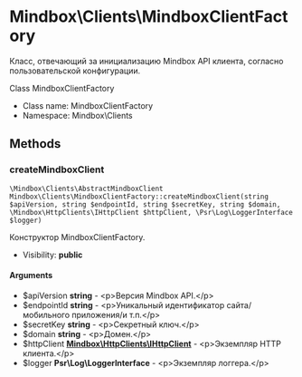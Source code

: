 Mindbox\Clients\MindboxClientFactory
===============

Класс, отвечающий за инициализацию Mindbox API клиента, согласно пользовательской конфигурации.

Class MindboxClientFactory


* Class name: MindboxClientFactory
* Namespace: Mindbox\Clients







Methods
-------


### createMindboxClient

    \Mindbox\Clients\AbstractMindboxClient Mindbox\Clients\MindboxClientFactory::createMindboxClient(string $apiVersion, string $endpointId, string $secretKey, string $domain, \Mindbox\HttpClients\IHttpClient $httpClient, \Psr\Log\LoggerInterface $logger)

Конструктор MindboxClientFactory.



* Visibility: **public**


#### Arguments
* $apiVersion **string** - &lt;p&gt;Версия Mindbox API.&lt;/p&gt;
* $endpointId **string** - &lt;p&gt;Уникальный идентификатор сайта/мобильного приложения/и т.п.&lt;/p&gt;
* $secretKey **string** - &lt;p&gt;Секретный ключ.&lt;/p&gt;
* $domain **string** - &lt;p&gt;Домен.&lt;/p&gt;
* $httpClient **[Mindbox\HttpClients\IHttpClient](Mindbox-HttpClients-IHttpClient.md)** - &lt;p&gt;Экземпляр HTTP клиента.&lt;/p&gt;
* $logger **Psr\Log\LoggerInterface** - &lt;p&gt;Экземпляр логгера.&lt;/p&gt;



